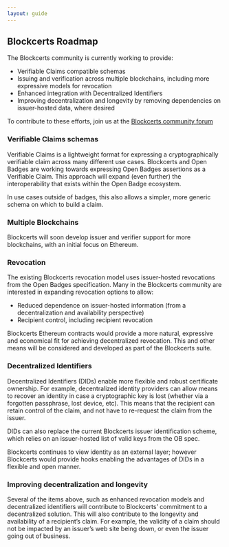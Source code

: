 ```yaml
---
layout: guide
---
```


## Blockcerts Roadmap

The Blockcerts community is currently working to provide:

* Verifiable Claims compatible schemas
* Issuing and verification across multiple blockchains, including more expressive models for revocation
* Enhanced integration with Decentralized Identifiers
* Improving decentralization and longevity by removing dependencies on issuer-hosted data, where desired

To contribute to these efforts, join us at the [Blockcerts community forum](http://community.blockcerts.org/)

### Verifiable Claims schemas
Verifiable Claims is a lightweight format for expressing a cryptographically verifiable claim across many different use cases. Blockcerts and Open Badges are working towards expressing Open Badges assertions as a Verifiable Claim. This approach will expand (even further) the interoperability that exists within the Open Badge ecosystem.
 
In use cases outside of badges, this also allows a simpler, more generic schema on which to build a claim.

### Multiple Blockchains

Blockcerts will soon develop issuer and verifier support for more blockchains, with an initial focus on Ethereum.

### Revocation

The existing Blockcerts revocation model uses issuer-hosted revocations from the Open Badges specification. Many in the Blockcerts community are interested in expanding revocation options to allow:
- Reduced dependence on issuer-hosted information (from a decentralization and availability perspective)
- Recipient control, including recipient revocation
 
Blockcerts Ethereum contracts would provide a more natural, expressive and economical fit for achieving decentralized revocation. This and other means will be considered and developed as part of the Blockcerts suite.

### Decentralized Identifiers

Decentralized Identifiers (DIDs) enable more flexible and robust certificate ownership. For example, decentralized identity providers can allow means to recover an identity in case a cryptographic key is lost (whether via a forgotten passphrase, lost device, etc). This means that the recipient can retain control of the claim, and not have to re-request the claim from the issuer.
 
DIDs can also replace the current Blockcerts issuer identification scheme, which relies on an issuer-hosted list of valid keys from the OB spec.
 
Blockcerts continues to view identity as an external layer; however Blockcerts would provide hooks enabling the advantages of DIDs in a flexible and open manner.

### Improving decentralization and longevity

Several of the items above, such as enhanced revocation models and decentralized identifiers will contribute to Blockcerts’ commitment to a decentralized solution. This will also contribute to the longevity and availability of a recipient’s claim. For example, the validity of a claim should not be impacted by an issuer’s web site being down, or even the issuer going out of business. 
 